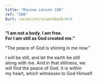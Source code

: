 ```yaml
---
title: "Review Lesson 188"
ref: "208"
burl: /acim/intro/workbook/#r6
---
```


<div markdown="1" class="center">

**“I am not a body. I am free.<br/>
For I am still as God created me.”**
</div>

“The peace of God is shining in me now.”

<div markdown="1" class="review center">

I will be still, and let the earth be still<br/>
along with me. And in that stillness, we<br/>
will find the peace of God. It is within<br/>
my heart, which witnesses to God Himself.
</div>

